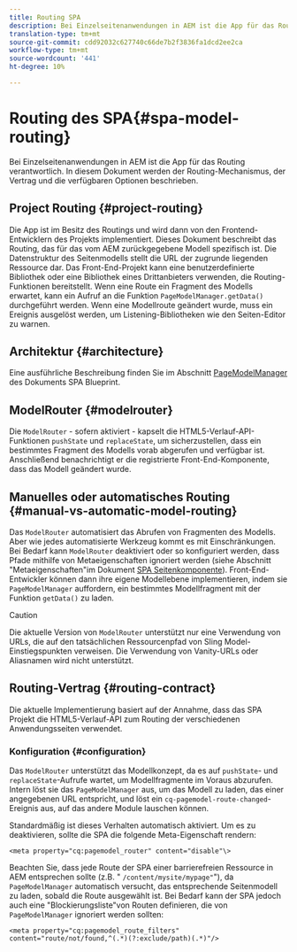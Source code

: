 ```yaml
---
title: Routing SPA
description: Bei Einzelseitenanwendungen in AEM ist die App für das Routing verantwortlich. In diesem Dokument werden der Routing-Mechanismus, der Vertrag und die verfügbaren Optionen beschrieben.
translation-type: tm+mt
source-git-commit: cdd92032c627740c66de7b2f3836fa1dcd2ee2ca
workflow-type: tm+mt
source-wordcount: '441'
ht-degree: 10%

---
```



# Routing des SPA{#spa-model-routing}

Bei Einzelseitenanwendungen in AEM ist die App für das Routing verantwortlich. In diesem Dokument werden der Routing-Mechanismus, der Vertrag und die verfügbaren Optionen beschrieben.

## Project Routing {#project-routing}

Die App ist im Besitz des Routings und wird dann von den Frontend-Entwicklern des Projekts implementiert. Dieses Dokument beschreibt das Routing, das für das vom AEM zurückgegebene Modell spezifisch ist. Die Datenstruktur des Seitenmodells stellt die URL der zugrunde liegenden Ressource dar. Das Front-End-Projekt kann eine benutzerdefinierte Bibliothek oder eine Bibliothek eines Drittanbieters verwenden, die Routing-Funktionen bereitstellt. Wenn eine Route ein Fragment des Modells erwartet, kann ein Aufruf an die Funktion `PageModelManager.getData()` durchgeführt werden. Wenn eine Modellroute geändert wurde, muss ein Ereignis ausgelöst werden, um Listening-Bibliotheken wie den Seiten-Editor zu warnen.

## Architektur {#architecture}

Eine ausführliche Beschreibung finden Sie im Abschnitt [PageModelManager](blueprint.md#pagemodelmanager) des Dokuments SPA Blueprint.

## ModelRouter {#modelrouter}

Die `ModelRouter` - sofern aktiviert - kapselt die HTML5-Verlauf-API-Funktionen `pushState` und `replaceState`, um sicherzustellen, dass ein bestimmtes Fragment des Modells vorab abgerufen und verfügbar ist. Anschließend benachrichtigt er die registrierte Front-End-Komponente, dass das Modell geändert wurde.

## Manuelles oder automatisches Routing {#manual-vs-automatic-model-routing}

Das `ModelRouter` automatisiert das Abrufen von Fragmenten des Modells. Aber wie jedes automatisierte Werkzeug kommt es mit Einschränkungen. Bei Bedarf kann `ModelRouter` deaktiviert oder so konfiguriert werden, dass Pfade mithilfe von Metaeigenschaften ignoriert werden (siehe Abschnitt &quot;Metaeigenschaften&quot;im Dokument [SPA Seitenkomponente](page-component.md)). Front-End-Entwickler können dann ihre eigene Modellebene implementieren, indem sie `PageModelManager` auffordern, ein bestimmtes Modellfragment mit der Funktion `getData()` zu laden.

>[!CAUTION]
>
>Die aktuelle Version von `ModelRouter` unterstützt nur eine Verwendung von URLs, die auf den tatsächlichen Ressourcenpfad von Sling Model-Einstiegspunkten verweisen. Die Verwendung von Vanity-URLs oder Aliasnamen wird nicht unterstützt.

## Routing-Vertrag {#routing-contract}

Die aktuelle Implementierung basiert auf der Annahme, dass das SPA Projekt die HTML5-Verlauf-API zum Routing der verschiedenen Anwendungsseiten verwendet.

### Konfiguration {#configuration}

Das `ModelRouter` unterstützt das Modellkonzept, da es auf `pushState`- und `replaceState`-Aufrufe wartet, um Modellfragmente im Voraus abzurufen. Intern löst sie das `PageModelManager` aus, um das Modell zu laden, das einer angegebenen URL entspricht, und löst ein `cq-pagemodel-route-changed`-Ereignis aus, auf das andere Module lauschen können.

Standardmäßig ist dieses Verhalten automatisch aktiviert. Um es zu deaktivieren, sollte die SPA die folgende Meta-Eigenschaft rendern:

```
<meta property="cq:pagemodel_router" content="disable"\>
```

Beachten Sie, dass jede Route der SPA einer barrierefreien Ressource in AEM entsprechen sollte (z.B. &quot; `/content/mysite/mypage"`&quot;), da `PageModelManager` automatisch versucht, das entsprechende Seitenmodell zu laden, sobald die Route ausgewählt ist. Bei Bedarf kann der SPA jedoch auch eine &quot;Blockierungsliste&quot;von Routen definieren, die von `PageModelManager` ignoriert werden sollten:

```
<meta property="cq:pagemodel_route_filters" content="route/not/found,^(.*)(?:exclude/path)(.*)"/>
```
